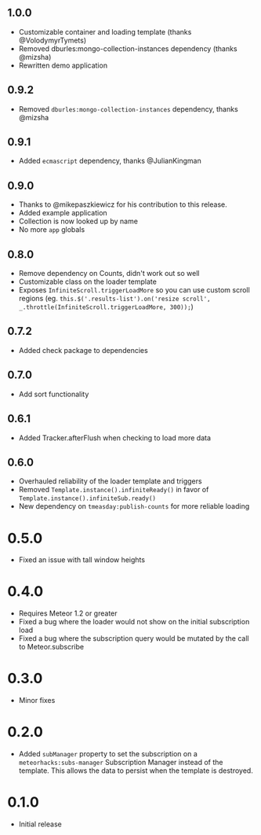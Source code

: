 ## 1.0.0
- Customizable container and loading template (thanks @VolodymyrTymets)
- Removed dburles:mongo-collection-instances dependency (thanks @mizsha)
- Rewritten demo application

## 0.9.2
- Removed `dburles:mongo-collection-instances` dependency, thanks @mizsha

## 0.9.1
- Added `ecmascript` dependency, thanks @JulianKingman

## 0.9.0
- Thanks to @mikepaszkiewicz for his contribution to this release.
- Added example application
- Collection is now looked up by name
- No more ``app`` globals

## 0.8.0
- Remove dependency on Counts, didn't work out so well
- Customizable class on the loader template
- Exposes `InfiniteScroll.triggerLoadMore` so you can use custom scroll regions (eg. `this.$('.results-list').on('resize scroll', _.throttle(InfiniteScroll.triggerLoadMore, 300));`)

## 0.7.2
- Added check package to dependencies

## 0.7.0
- Add sort functionality

## 0.6.1
- Added Tracker.afterFlush when checking to load more data

## 0.6.0
- Overhauled reliability of the loader template and triggers
- Removed `Template.instance().infiniteReady()` in favor of `Template.instance().infiniteSub.ready()`
- New dependency on `tmeasday:publish-counts` for more reliable loading

# 0.5.0
- Fixed an issue with tall window heights

# 0.4.0
- Requires Meteor 1.2 or greater
- Fixed a bug where the loader would not show on the initial subscription load
- Fixed a bug where the subscription query would be mutated by the call to Meteor.subscribe

# 0.3.0
- Minor fixes

# 0.2.0
- Added `subManager` property to set the subscription on a `meteorhacks:subs-manager` Subscription Manager instead of the template. This allows the data to persist when the template is destroyed.

# 0.1.0
- Initial release
